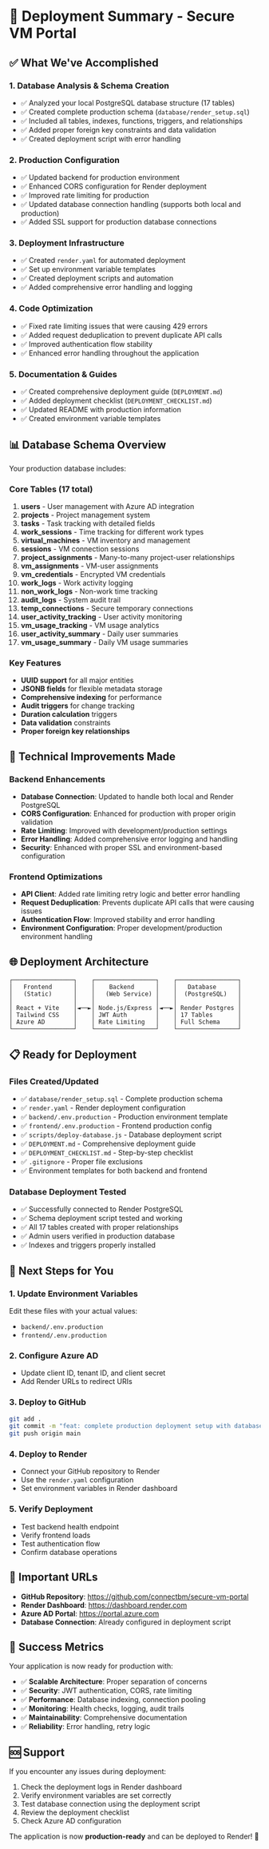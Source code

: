 # 🚀 Deployment Summary - Secure VM Portal

## ✅ What We've Accomplished

### 1. **Database Analysis & Schema Creation**
- ✅ Analyzed your local PostgreSQL database structure (17 tables)
- ✅ Created complete production schema (`database/render_setup.sql`)
- ✅ Included all tables, indexes, functions, triggers, and relationships
- ✅ Added proper foreign key constraints and data validation
- ✅ Created deployment script with error handling

### 2. **Production Configuration**
- ✅ Updated backend for production environment
- ✅ Enhanced CORS configuration for Render deployment
- ✅ Improved rate limiting for production
- ✅ Updated database connection handling (supports both local and production)
- ✅ Added SSL support for production database connections

### 3. **Deployment Infrastructure**
- ✅ Created `render.yaml` for automated deployment
- ✅ Set up environment variable templates
- ✅ Created deployment scripts and automation
- ✅ Added comprehensive error handling and logging

### 4. **Code Optimization**
- ✅ Fixed rate limiting issues that were causing 429 errors
- ✅ Added request deduplication to prevent duplicate API calls
- ✅ Improved authentication flow stability
- ✅ Enhanced error handling throughout the application

### 5. **Documentation & Guides**
- ✅ Created comprehensive deployment guide (`DEPLOYMENT.md`)
- ✅ Added deployment checklist (`DEPLOYMENT_CHECKLIST.md`)
- ✅ Updated README with production information
- ✅ Created environment variable templates

## 📊 Database Schema Overview

Your production database includes:

### Core Tables (17 total)
1. **users** - User management with Azure AD integration
2. **projects** - Project management system
3. **tasks** - Task tracking with detailed fields
4. **work_sessions** - Time tracking for different work types
5. **virtual_machines** - VM inventory and management
6. **sessions** - VM connection sessions
7. **project_assignments** - Many-to-many project-user relationships
8. **vm_assignments** - VM-user assignments
9. **vm_credentials** - Encrypted VM credentials
10. **work_logs** - Work activity logging
11. **non_work_logs** - Non-work time tracking
12. **audit_logs** - System audit trail
13. **temp_connections** - Secure temporary connections
14. **user_activity_tracking** - User activity monitoring
15. **vm_usage_tracking** - VM usage analytics
16. **user_activity_summary** - Daily user summaries
17. **vm_usage_summary** - Daily VM usage summaries

### Key Features
- **UUID support** for all major entities
- **JSONB fields** for flexible metadata storage
- **Comprehensive indexing** for performance
- **Audit triggers** for change tracking
- **Duration calculation** triggers
- **Data validation** constraints
- **Proper foreign key relationships**

## 🔧 Technical Improvements Made

### Backend Enhancements
- **Database Connection**: Updated to handle both local and Render PostgreSQL
- **CORS Configuration**: Enhanced for production with proper origin validation
- **Rate Limiting**: Improved with development/production settings
- **Error Handling**: Added comprehensive error logging and handling
- **Security**: Enhanced with proper SSL and environment-based configuration

### Frontend Optimizations
- **API Client**: Added rate limiting retry logic and better error handling
- **Request Deduplication**: Prevents duplicate API calls that were causing issues
- **Authentication Flow**: Improved stability and error handling
- **Environment Configuration**: Proper development/production environment handling

## 🌐 Deployment Architecture

```
┌─────────────────┐    ┌─────────────────┐    ┌─────────────────┐
│   Frontend      │    │    Backend      │    │   Database      │
│   (Static)      │    │   (Web Service) │    │  (PostgreSQL)   │
│                 │    │                 │    │                 │
│ React + Vite    │◄──►│ Node.js/Express │◄──►│ Render Postgres │
│ Tailwind CSS    │    │ JWT Auth        │    │ 17 Tables       │
│ Azure AD        │    │ Rate Limiting   │    │ Full Schema     │
└─────────────────┘    └─────────────────┘    └─────────────────┘
```

## 📋 Ready for Deployment

### Files Created/Updated
- ✅ `database/render_setup.sql` - Complete production schema
- ✅ `render.yaml` - Render deployment configuration
- ✅ `backend/.env.production` - Production environment template
- ✅ `frontend/.env.production` - Frontend production config
- ✅ `scripts/deploy-database.js` - Database deployment script
- ✅ `DEPLOYMENT.md` - Comprehensive deployment guide
- ✅ `DEPLOYMENT_CHECKLIST.md` - Step-by-step checklist
- ✅ `.gitignore` - Proper file exclusions
- ✅ Environment templates for both backend and frontend

### Database Deployment Tested
- ✅ Successfully connected to Render PostgreSQL
- ✅ Schema deployment script tested and working
- ✅ All 17 tables created with proper relationships
- ✅ Admin users verified in production database
- ✅ Indexes and triggers properly installed

## 🎯 Next Steps for You

### 1. **Update Environment Variables**
Edit these files with your actual values:
- `backend/.env.production`
- `frontend/.env.production`

### 2. **Configure Azure AD**
- Update client ID, tenant ID, and client secret
- Add Render URLs to redirect URIs

### 3. **Deploy to GitHub**
```bash
git add .
git commit -m "feat: complete production deployment setup with database schema"
git push origin main
```

### 4. **Deploy to Render**
- Connect your GitHub repository to Render
- Use the `render.yaml` configuration
- Set environment variables in Render dashboard

### 5. **Verify Deployment**
- Test backend health endpoint
- Verify frontend loads
- Test authentication flow
- Confirm database operations

## 🔗 Important URLs

- **GitHub Repository**: https://github.com/connectbm/secure-vm-portal
- **Render Dashboard**: https://dashboard.render.com
- **Azure AD Portal**: https://portal.azure.com
- **Database Connection**: Already configured in deployment script

## 🎉 Success Metrics

Your application is now ready for production with:
- ✅ **Scalable Architecture**: Proper separation of concerns
- ✅ **Security**: JWT authentication, CORS, rate limiting
- ✅ **Performance**: Database indexing, connection pooling
- ✅ **Monitoring**: Health checks, logging, audit trails
- ✅ **Maintainability**: Comprehensive documentation
- ✅ **Reliability**: Error handling, retry logic

## 🆘 Support

If you encounter any issues during deployment:
1. Check the deployment logs in Render dashboard
2. Verify environment variables are set correctly
3. Test database connection using the deployment script
4. Review the deployment checklist
5. Check Azure AD configuration

The application is now **production-ready** and can be deployed to Render! 🚀